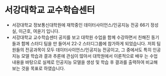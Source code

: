 # 서강대학교 교수학습센터
* 서강대학교 정보통신대학원에 재학중인 데이터사이언스/인공지능 전공 66기 정성실, 이근호, 여윤기 입니다.
* 서강대학교 교수학습센터 공지를 보고 대학원 수업을 함께 수강하면서 친해진 동기들과 함께 스터디 팀을 만 들어서 22-2 스터디그룹에 참가하게 되었습니다. 저희 팀원들의 전공과목이 모두 데이터사이언스/인공지능 전공이고, 그 중에서도 특히 인공지능 모델 학습과 결과 추론에 관심이 많아서 대학원에서 이론적으로 배우 는 수업 내용을 바탕으로 실제로 인공지능 모델을 생성 및 학습 후 결과를 출력하여 비교해보는 것을 목표로 하였습니다.
